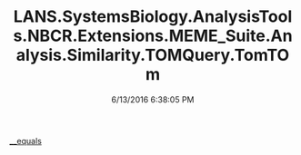 ﻿---
title: LANS.SystemsBiology.AnalysisTools.NBCR.Extensions.MEME_Suite.Analysis.Similarity.TOMQuery.TomTOm
date: 6/13/2016 6:38:05 PM
---

[__equals](T-LANS.SystemsBiology.AnalysisTools.NBCR.Extensions.MEME_Suite.Analysis.Similarity.TOMQuery.TomTOm.__equals.html)
